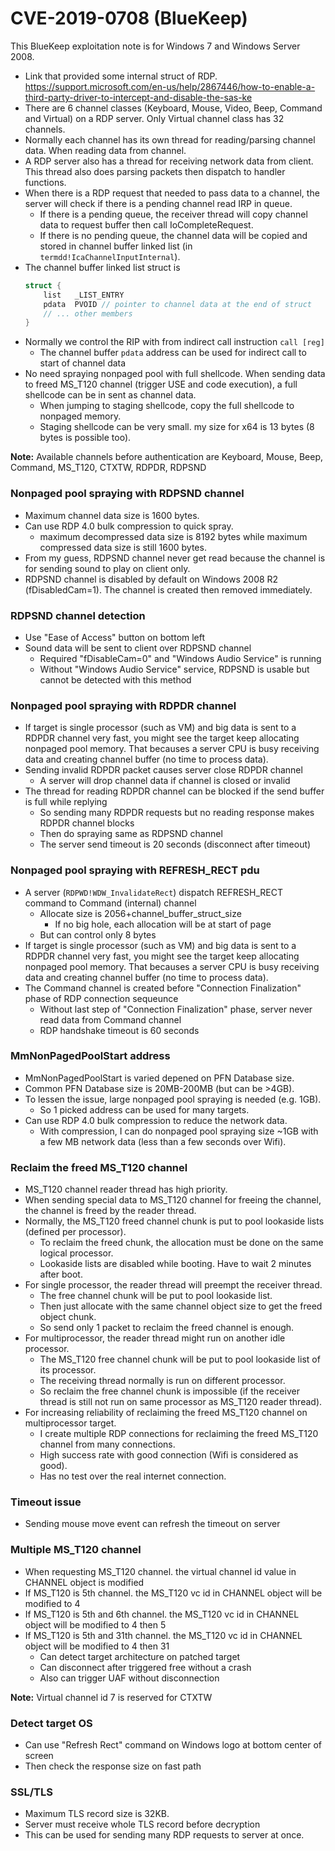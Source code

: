 # CVE-2019-0708 (BlueKeep)

This BlueKeep exploitation note is for Windows 7 and Windows Server 2008.

- Link that provided some internal struct of RDP.
https://support.microsoft.com/en-us/help/2867446/how-to-enable-a-third-party-driver-to-intercept-and-disable-the-sas-ke
- There are 6 channel classes (Keyboard, Mouse, Video, Beep, Command and Virtual) on a RDP server. Only Virtual channel class has 32 channels.
- Normally each channel has its own thread for reading/parsing channel data. When reading data from channel.
- A RDP server also has a thread for receiving network data from client. This thread also does parsing packets then dispatch to handler functions.
- When there is a RDP request that needed to pass data to a channel, the server will check if there is a pending channel read IRP in queue.
  - If there is a pending queue, the receiver thread will copy channel data to request buffer then call IoCompleteRequest.
  - If there is no pending queue, the channel data will be copied and stored in channel buffer linked list (in ```termdd!IcaChannelInputInternal```).
- The channel buffer linked list struct is
    ```c
    struct {
        list   _LIST_ENTRY
        pdata  PVOID // pointer to channel data at the end of struct
        // ... other members
    }
    ```
- Normally we control the RIP with from indirect call instruction ```call [reg]```
  - The channel buffer ```pdata``` address can be used for indirect call to start of channel data
- No need spraying nonpaged pool with full shellcode. When sending data to freed MS_T120 channel (trigger USE and code execution), a full shellcode can be in sent as channel data.
  - When jumping to staging shellcode, copy the full shellcode to nonpaged memory.
  - Staging shellcode can be very small. my size for x64 is 13 bytes (8 bytes is possible too).

**Note:** Available channels before authentication are Keyboard, Mouse, Beep, Command, MS_T120, CTXTW, RDPDR, RDPSND

### Nonpaged pool spraying with RDPSND channel
- Maximum channel data size is 1600 bytes.
- Can use RDP 4.0 bulk compression to quick spray.
  - maximum decompressed data size is 8192 bytes while maximum compressed data size is still 1600 bytes.
- From my guess, RDPSND channel never get read because the channel is for sending sound to play on client only.
- RDPSND channel is disabled by default on Windows 2008 R2 (fDisabledCam=1). The channel is created then removed immediately.

### RDPSND channel detection
- Use "Ease of Access" button on bottom left
- Sound data will be sent to client over RDPSND channel
  - Required "fDisableCam=0" and "Windows Audio Service" is running
  - Without "Windows Audio Service" service, RDPSND is usable but cannot be detected with this method

### Nonpaged pool spraying with RDPDR channel
- If target is single processor (such as VM) and big data is sent to a RDPDR channel very fast, you might see the target keep allocating nonpaged pool memory. That becauses a server CPU is busy receiving data and creating channel buffer (no time to process data).
- Sending invalid RDPDR packet causes server close RDPDR channel
  - A server will drop channel data if channel is closed or invalid
- The thread for reading RDPDR channel can be blocked if the send buffer is full while replying
  - So sending many RDPDR requests but no reading response makes RDPDR channel blocks
  - Then do spraying same as RDPSND channel
  - The server send timeout is 20 seconds (disconnect after timeout)

### Nonpaged pool spraying with REFRESH_RECT pdu
- A server (```RDPWD!WDW_InvalidateRect```) dispatch REFRESH_RECT command to Command (internal) channel
  - Allocate size is 2056+channel_buffer_struct_size
    - If no big hole, each allocation will be at start of page
  - But can control only 8 bytes
- If target is single processor (such as VM) and big data is sent to a RDPDR channel very fast, you might see the target keep allocating nonpaged pool memory. That becauses a server CPU is busy receiving data and creating channel buffer (no time to process data).
- The Command channel is created before "Connection Finalization" phase of RDP connection sequeunce
  - Without last step of "Connection Finalization" phase, server never read data from Command channel
  - RDP handshake timeout is 60 seconds

### MmNonPagedPoolStart address
- MmNonPagedPoolStart is varied depened on PFN Database size.
- Common PFN Database size is 20MB-200MB (but can be >4GB).
- To lessen the issue, large nonpaged pool spraying is needed (e.g. 1GB).
  - So 1 picked address can be used for many targets.
- Can use RDP 4.0 bulk compression to reduce the network data.
  - With compression, I can do nonpaged pool spraying size ~1GB with a few MB network data (less than a few seconds over Wifi).


### Reclaim the freed MS_T120 channel
- MS_T120 channel reader thread has high priority.
- When sending special data to MS_T120 channel for freeing the channel, the channel is freed by the reader thread.
- Normally, the MS_T120 freed channel chunk is put to pool lookaside lists (defined per processor).
  - To reclaim the freed chunk, the allocation must be done on the same logical processor.
  - Lookaside lists are disabled while booting. Have to wait 2 minutes after boot.
- For single processor, the reader thread will preempt the receiver thread.
  - The free channel chunk will be put to pool lookaside list.
  - Then just allocate with the same channel object size to get the freed object chunk.
  - So send only 1 packet to reclaim the freed channel is enough.
- For multiprocessor, the reader thread might run on another idle processor.
  - The MS_T120 free channel chunk will be put to pool lookaside list of its processor.
  - The receiving thread normally is run on different processor.
  - So reclaim the free channel chunk is impossible (if the receiver thread is still not run on same processor as MS_T120 reader thread).
- For increasing reliability of reclaiming the freed MS_T120 channel on multiprocessor target.
  - I create multiple RDP connections for reclaiming the freed MS_T120 channel from many connections.
  - High success rate with good connection (Wifi is considered as good).
  - Has no test over the real internet connection.


### Timeout issue
- Sending mouse move event can refresh the timeout on server


### Multiple MS_T120 channel
- When requesting MS_T120 channel. the virtual channel id value in CHANNEL object is modified
- If MS_T120 is 5th channel. the MS_T120 vc id in CHANNEL object will be modified to 4
- If MS_T120 is 5th and 6th channel. the MS_T120 vc id in CHANNEL object will be modified to 4 then 5
- If MS_T120 is 5th and 31th channel. the MS_T120 vc id in CHANNEL object will be modified to 4 then 31
  - Can detect target architecture on patched target
  - Can disconnect after triggered free without a crash
  - Also can trigger UAF without disconnection

**Note:** Virtual channel id 7 is reserved for CTXTW


### Detect target OS
- Can use "Refresh Rect" command on Windows logo at bottom center of screen
- Then check the response size on fast path


### SSL/TLS
- Maximum TLS record size is 32KB.
- Server must receive whole TLS record before decryption
- This can be used for sending many RDP requests to server at once.
